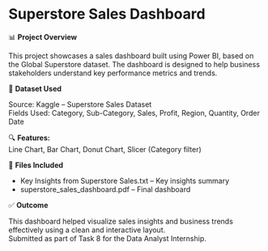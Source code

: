 # Superstore Sales Dashboard

📊 **Project Overview**  

This project showcases a sales dashboard built using Power BI, based on the Global Superstore dataset.
The dashboard is designed to help business stakeholders understand key performance metrics and trends.

🔗 **Dataset Used**  

Source: Kaggle – Superstore Sales Dataset  
Fields Used: Category, Sub-Category, Sales, Profit, Region, Quantity, Order Date  

🔍 **Features:**  
Line Chart, Bar Chart, Donut Chart, Slicer (Category filter)  

📁 **Files Included**  
 
- Key Insights from Superstore Sales.txt – Key insights summary  
- superstore_sales_dashboard.pdf – Final dashboard  

✅ **Outcome**  

This dashboard helped visualize sales insights and business trends effectively using a clean and interactive layout.  
Submitted as part of Task 8 for the Data Analyst Internship.
